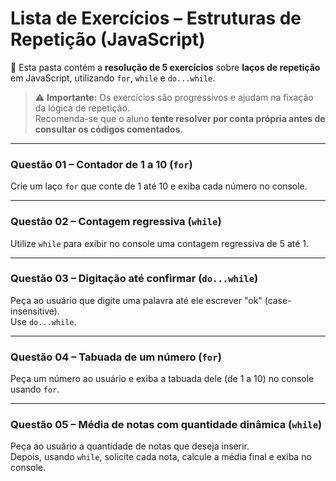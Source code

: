 # Lista de Exercícios – Estruturas de Repetição (JavaScript)

📁 Esta pasta contém a **resolução de 5 exercícios** sobre **laços de repetição** em JavaScript, utilizando `for`, `while` e `do...while`.

> ⚠️ **Importante:** Os exercícios são progressivos e ajudam na fixação da lógica de repetição.  
> Recomenda-se que o aluno **tente resolver por conta própria antes de consultar os códigos comentados**.

---

### Questão 01 – Contador de 1 a 10 (`for`)

Crie um laço `for` que conte de 1 até 10 e exiba cada número no console.

---

### Questão 02 – Contagem regressiva (`while`)

Utilize `while` para exibir no console uma contagem regressiva de 5 até 1.

---

### Questão 03 – Digitação até confirmar (`do...while`)

Peça ao usuário que digite uma palavra até ele escrever "ok" (case-insensitive).  
Use `do...while`.

---

### Questão 04 – Tabuada de um número (`for`)

Peça um número ao usuário e exiba a tabuada dele (de 1 a 10) no console usando `for`.

---

### Questão 05 – Média de notas com quantidade dinâmica (`while`)

Peça ao usuário a quantidade de notas que deseja inserir.  
Depois, usando `while`, solicite cada nota, calcule a média final e exiba no console.
